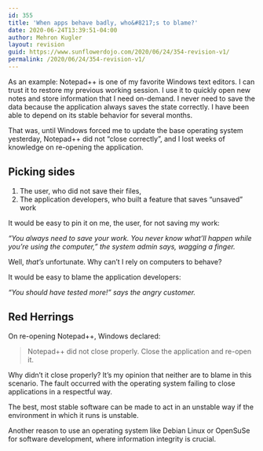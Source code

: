 ```yaml
---
id: 355
title: 'When apps behave badly, who&#8217;s to blame?'
date: 2020-06-24T13:39:51-04:00
author: Mehron Kugler
layout: revision
guid: https://www.sunflowerdojo.com/2020/06/24/354-revision-v1/
permalink: /2020/06/24/354-revision-v1/
---
```

As an example: Notepad++ is one of my favorite Windows text editors. I can trust it to restore my previous working session. I use it to quickly open new notes and store information that I need on-demand. I never need to save the data because the application always saves the state correctly. I have been able to depend on its stable behavior for several months.

That was, until Windows forced me to update the base operating system yesterday, Notepad++ did not &#8220;close correctly&#8221;, and I lost weeks of knowledge on re-opening the application.

<!--more-->

## Picking sides

  1. The user, who did not save their files,
  2. The application developers, who built a feature that saves &#8220;unsaved&#8221; work

It would be easy to pin it on me, the user, for not saving my work: 

_&#8220;You always need to save your work. You never know what&#8217;ll happen while you&#8217;re using the computer,&#8221; the system admin says, wagging a finger._

Well, _that&#8217;s_ unfortunate. Why can&#8217;t I rely on computers to behave?

It would be easy to blame the application developers:

_&#8220;You should have tested more!&#8221; says the angry customer._

## Red Herrings

On re-opening Notepad++, Windows declared:

<blockquote class="wp-block-quote">
  <p>
    Notepad++ did not close properly. Close the application and re-open it.
  </p>
</blockquote>

Why didn&#8217;t it close properly? It&#8217;s my opinion that neither are to blame in this scenario. The fault occurred with the operating system failing to close applications in a respectful way.

The best, most stable software can be made to act in an unstable way if the environment in which it runs is unstable.

Another reason to use an operating system like Debian Linux or OpenSuSe for software development, where information integrity is crucial.